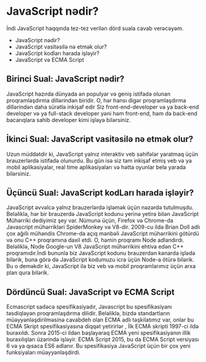 
# JavaScript nədir?

İndi JavaScript haqqında tez-tez verilən dörd suala cavab verəcəyəm. 

- JavaScript nədir?
- JavaScript vasitəsilə nə etmək olur?
- JavaScript kodları harada işləyir?
- JavaScript və ECMA Script 


## Birinci Sual: JavaScript nədir?


JavaScript hazırda dünyada ən populyar və geniş istifadə olunan proqramlaşdırma dillərindən biridir. O, hər hansı digər proqramlaşdırma dillərindən daha sürətlə inkişaf edir Siz front-end-developer və ya back-end developer və ya full-stack developer yəni  həm front-end, həm də back-end bacarıqlara sahib developer kimi işləyə bilərsiniz. 

## İkinci Sual: JavaScript vasitəsilə nə etmək olur?


Uzun müddətdir ki, JavaScript yalnız interaktiv veb səhifələr yaratmaq üçün brauzerlərdə istifadə olunurdu. Bu gün isə siz tam inkişaf etmiş veb və ya mobil aplikasiyalar, real time aplikasiyaları və hətta oyunlar belə yarada bilərsiniz.


## Üçüncü Sual: JavaScript kodLarı harada işləyir?

JavaScript əvvəlcə yalnız brauzerlərdə işləmək üçün nəzərdə tutulmuşdu. Beləliklə, hər bir brauzerdə JavaScript kodunu yerinə yetirə bilən JavaScript Mühərriki dediyimiz şey var. Nümunə üçün, Firefox və Chrome-da Javascript mühərrikləri SpiderMonkey və V8-dir. 2009-cu ildə Brian Doll adlı çox ağıllı mühəndis Chrome-da açıq mənbəli JavaScript mühərrikini götürdü və onu C++ proqramına daxil etdi. O, həmin proqramı Node adlandırdı. Beləliklə, Node Google-un V8 JavaScript mühərrikini ehtiva edən C++ proqramıdır.İndi bununla biz JavaScript kodunu brauzerdən kənarda işlədə bilərik, buna görə də JavaScript kodumuzu icra üçün Node-a ötürə bilərik. Bu o deməkdir ki, JavaScript ilə biz veb və mobil proqramlarımız üçün arxa plan qura bilərik.


## Dördüncü Sual: JavaScript və ECMA Script 

Ecmascript sadəcə spesifikasiyadır, Javascript bu spesifikasiyanı təsdiqləyən proqramlaşdırma dilidir. Beləliklə, bizdə standartların müəyyənləşdirilməsinə cavabdeh olan ECMA adlı təşkilatımız var, onlar bu ECMA Skript spesifikasiyasına diqqət yetirirlər , İlk ECMA skripti 1997-ci ildə buraxıldı. Sonra 2015-ci ildən başlayaraq ECMA yeni spesifikasiyanın illik buraxılışları üzərində işləyir. ECMA Script 2015, bu da ECMA Script versiyası 6 və ya qısaca ES6 adlanır. Bu spesifikasiya JavaScript üçün bir çox yeni funksiyaları müəyyənləşdirdi.

